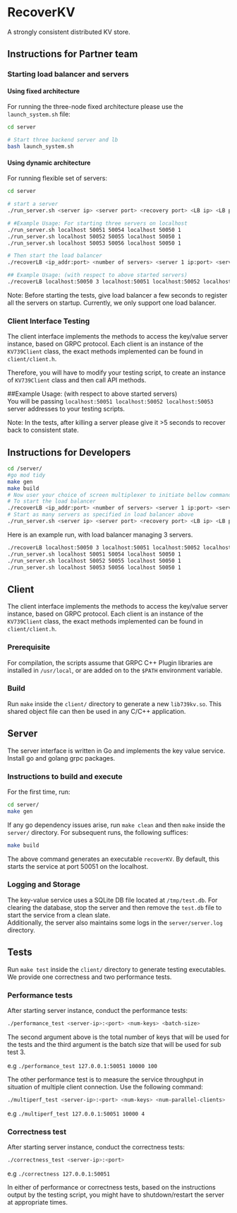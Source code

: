 # RecoverKV
A strongly consistent distributed KV store.

## Instructions for Partner team

### Starting load balancer and servers

#### Using fixed architecture
For running the three-node fixed architecture please use the `launch_system.sh` file:
```bash
cd server

# Start three backend server and lb
bash launch_system.sh
```

#### Using dynamic architecture
For running flexible set of servers:
```bash
cd server

# start a server
./run_server.sh <server ip> <server port> <recovery port> <LB ip> <LB port> 1

# #Example Usage: For starting three servers on localhost
./run_server.sh localhost 50051 50054 localhost 50050 1
./run_server.sh localhost 50052 50055 localhost 50050 1
./run_server.sh localhost 50053 50056 localhost 50050 1

# Then start the load balancer
./recoverLB <ip_addr:port> <number of servers> <server 1 ip:port> <server 2 ip:port> ... <server 1s recovery port> <server 2s recovery port> ...

## Example Usage: (with respect to above started servers)
./recoverLB localhost:50050 3 localhost:50051 localhost:50052 localhost:50053 50054 50055 50056

```

Note: Before starting the tests, give load balancer a few seconds to register all the servers on startup. Currently, we only support one load balancer.

### Client Interface Testing
The client interface implements the methods to access the key/value server instance, based on GRPC protocol. Each client is an instance of the `KV739Client` class, the
exact methods implemented can be found in `client/client.h`.

Therefore, you will have to modify your testing script, to create an instance of `KV739Client` class and then call API methods.

\##Example Usage: (with respect to above started servers)\
You will be passing `localhost:50051 localhost:50052 localhost:50053` server addresses to your testing scripts.

Note: In the tests, after killing a server please give it >5 seconds to recover back to consistent state.

## Instructions for Developers
```bash
cd /server/
#go mod tidy
make gen
make build
# Now user your choice of screen multiplexer to initiate bellow commands in each shell
# To start the load balancer
./recoverLB <ip_addr:port> <number of servers> <server 1 ip:port> <server 2 ip:port> ... <server 1s recovery port> <server 2s recovery port> ...
# Start as many servers as specified in load balancer above
./run_server.sh <server ip> <server port> <recovery port> <LB ip> <LB port> <Delete previous data>
```
Here is an example run, with load balancer managing 3 servers.
```bash
./recoverLB localhost:50050 3 localhost:50051 localhost:50052 localhost:50053 50054 50055 50056
./run_server.sh localhost 50051 50054 localhost 50050 1
./run_server.sh localhost 50052 50055 localhost 50050 1
./run_server.sh localhost 50053 50056 localhost 50050 1
```

## Client

The client interface implements the methods to access the key/value server instance, based on GRPC protocol. Each client is an instance of the `KV739Client` class, the
exact methods implemented can be found in `client/client.h`.

### Prerequisite

For compilation, the scripts assume that GRPC C++ Plugin libraries are installed in `/usr/local`, or are added on to the `$PATH` environment variable.

### Build

Run `make` inside the `client/` directory to generate a new `lib739kv.so`. This shared object file can then be used in any C/C++ application.

## Server

The server interface is written in Go and implements the key value service. Install go and golang grpc packages.

### Instructions to build and execute

For the first time, run:

```bash
cd server/
make gen
```

If any go dependency issues arise, run `make clean` and then `make` inside the `server/` directory. For subsequent runs, the following suffices:

```bash
make build
```

The above command generates an executable `recoverKV`. By default, this starts the service at port 50051 on the localhost.

### Logging and Storage

The key-value service uses a SQLite DB file located at `/tmp/test.db`. For clearing the database, stop the server and then remove the `test.db` file to start the service from a clean slate.  
Additionally, the server also maintains some logs in the `server/server.log` directory.

## Tests

Run `make test` inside the `client/` directory to generate testing executables. We provide one correctness and two performance tests.

### Performance tests

After starting server instance, conduct the performance tests:

```bash
./performance_test <server-ip>:<port> <num-keys> <batch-size>
```

The second argument above is the total number of keys that will be used for the tests and the third argument is the batch size that will be used for sub test 3.  

e.g `./performance_test 127.0.0.1:50051 10000 100`

The other performance test is to measure the service throughput in situation of multiple client connection. Use the following command:

```bash
./multiperf_test <server-ip>:<port> <num-keys> <num-parallel-clients>
```

e.g `./multiperf_test 127.0.0.1:50051 10000 4`

### Correctness test

After starting server instance, conduct the correctness tests:

```bash
./correctness_test <server-ip>:<port>
```

e.g `./correctness 127.0.0.1:50051`

In either of performance or correctness tests, based on the instructions output by the testing script, you might have to shutdown/restart the server at appropriate times.
